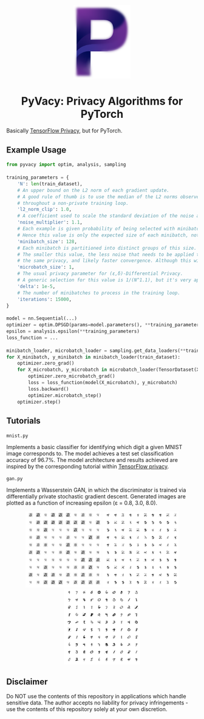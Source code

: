 <div align="center">
    <img src="assets/logo.png" width="150px"><br>
    <h1>PyVacy: Privacy Algorithms for PyTorch</h1>
</div>

Basically [TensorFlow Privacy](https://github.com/tensorflow/privacy), but for PyTorch.

## Example Usage

```python
from pyvacy import optim, analysis, sampling

training_parameters = {
    'N': len(train_dataset),
    # An upper bound on the L2 norm of each gradient update.
    # A good rule of thumb is to use the median of the L2 norms observed
    # throughout a non-private training loop.
    'l2_norm_clip': 1.0,
    # A coefficient used to scale the standard deviation of the noise applied to gradients.
    'noise_multiplier': 1.1,
    # Each example is given probability of being selected with minibatch_size / N.
    # Hence this value is only the expected size of each minibatch, not the actual. 
    'minibatch_size': 128,
    # Each minibatch is partitioned into distinct groups of this size.
    # The smaller this value, the less noise that needs to be applied to achieve
    # the same privacy, and likely faster convergence. Although this will increase the runtime.
    'microbatch_size': 1,
    # The usual privacy parameter for (ε,δ)-Differential Privacy.
    # A generic selection for this value is 1/(N^1.1), but it's very application dependent.
    'delta': 1e-5,
    # The number of minibatches to process in the training loop.
    'iterations': 15000,
}

model = nn.Sequential(...)
optimizer = optim.DPSGD(params=model.parameters(), **training_parameters) 
epsilon = analysis.epsilon(**training_parameters)
loss_function = ...

minibatch_loader, microbatch_loader = sampling.get_data_loaders(**training_parameters)
for X_minibatch, y_minibatch in minibatch_loader(train_dataset):
    optimizer.zero_grad()
    for X_microbatch, y_microbatch in microbatch_loader(TensorDataset(X_minibatch, y_minibatch)):
        optimizer.zero_microbatch_grad()
        loss = loss_function(model(X_microbatch), y_microbatch)
        loss.backward()
        optimizer.microbatch_step()
    optimizer.step()
```

## Tutorials

`mnist.py`

Implements a basic classifier for identifying which digit a given MNIST image corresponds to. The model achieves a test set classification accuracy of 96.7%. The model architecture and results achieved are inspired by the corresponding tutorial within [TensorFlow privacy](https://github.com/tensorflow/privacy/tree/master/tutorials).

`gan.py`

Implements a Wasserstein GAN, in which the discriminator is trained via differentially private stochastic gradient descent. Generated images are plotted as a function of increasing epsilon (ɛ = 0.8, 3.0, 8.0).

<div align="center">
    <img src="assets/example_worst.png" width="200px">
    <img src="assets/example_moderate.png" width="200px">
    <img src="assets/example_best.png" width="200px">
</div>

## Disclaimer

Do NOT use the contents of this repository in applications which handle sensitive data. The author accepts no liability for privacy infringements - use the contents of this repository solely at your own discretion.
